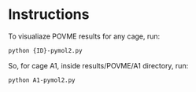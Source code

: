 # Instructions

To visualiaze POVME results for any cage, run:

```bash
python {ID}-pymol2.py
```
So, for cage A1, inside results/POVME/A1 directory, run:

```bash
python A1-pymol2.py
```

